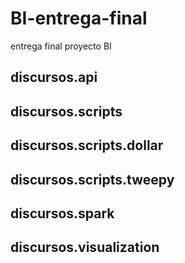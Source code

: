 # BI-entrega-final
entrega final proyecto BI

## discursos.api

## discursos.scripts

## discursos.scripts.dollar

## discursos.scripts.tweepy

## discursos.spark

## discursos.visualization



